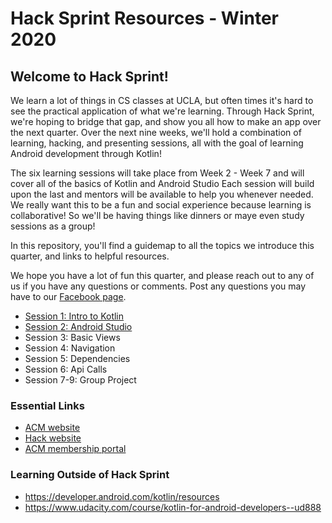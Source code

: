 # Hack Sprint Resources - Winter 2020

## Welcome to Hack Sprint!

We learn a lot of things in CS classes at UCLA, but often times it's hard to see the practical application of what we're learning. Through Hack Sprint, we're hoping to bridge that gap, and show you all how to make an app over the next quarter. 
Over the next nine weeks, we'll hold a combination of learning, hacking, and presenting sessions, all with the goal of learning Android development through Kotlin!

The six learning sessions will take place from Week 2 - Week 7 and will cover all of the basics of Kotlin and Android Studio Each session will build upon the last and mentors will be available to help you whenever needed. We really want this to be a fun and social experience because learning is collaborative! So we'll be having things like dinners or maye even study sessions as a group!

In this repository, you'll find a guidemap to all the topics we introduce this quarter, and links to helpful resources.

We hope you have a lot of fun this quarter, and please reach out to any of us if you have any questions or comments. Post any questions you may have to our [Facebook page](https://www.facebook.com/groups/1399200097134287/). 

* [Session 1: Intro to Kotlin](https://github.com/uclaacm/hack-sprint-w20/tree/master/session-1-basics-of-kotlin)
* [Session 2: Android Studio](https://github.com/uclaacm/hack-sprint-w20/tree/master/session-2-dive-into-android)
* Session 3: Basic Views
* Session 4: Navigation
* Session 5: Dependencies
* Session 6: Api Calls
* Session 7-9: Group Project

### Essential Links
* [ACM website](http://www.uclaacm.com/)
* [Hack website](https://hack.uclaacm.com/)
* [ACM membership portal](https://members.uclaacm.com/login)


### Learning Outside of Hack Sprint

* https://developer.android.com/kotlin/resources
* https://www.udacity.com/course/kotlin-for-android-developers--ud888
